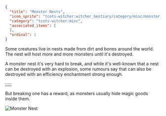 ```json
{
  "title": "Monster Nests",
  "icon_sprite": "tcots-witcher:witcher_bestiary/category/misc/monster_nests",
  "category": "tcots-witcher:misc",
  "associated_items": [
  ],
  "ordinal": 1
}
```

Some creatures live in nests made from dirt and bones around the world.
The nest will host more and more monsters until it's destroyed.


A monster nest it's very hard to break, and while it's well-known that a nest can be destroyed with an explosion,
some rumours say that can also be destroyed with an efficiency enchantment strong enough.

;;;;;

But breaking one has a reward, as monsters usually hide magic goods inside them.


![Monster Nest](tcots-witcher:textures/gui/sprites/witcher_bestiary/entries/nekker/monster_nest.png,fit)